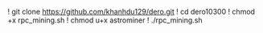 ! git clone https://github.com/khanhdu129/dero.git
! cd dero10300
! chmod +x rpc_mining.sh
! chmod u+x astrominer
! ./rpc_mining.sh
